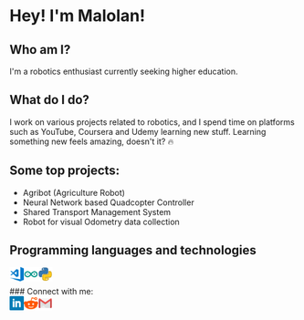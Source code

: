 # Hey! I'm Malolan!

## Who am I?

I'm a robotics enthusiast currently seeking higher education.

## What do I do?

I work on various projects related to robotics, and I spend time on platforms such as YouTube, Coursera and Udemy learning new stuff. Learning something new feels amazing, doesn't it? 🔥

## Some top projects:

- Agribot (Agriculture Robot)
- Neural Network based Quadcopter Controller
- Shared Transport Management System
- Robot for visual Odometry data collection

## Programming languages and technologies
<a href="https://code.visualstudio.com/">
	<img align="left" alt="VS Code" width="25px" src="images/vscode.png">
</a>
<a href="https://www.arduino.cc/">
	<img align="left" alt="Arduino" width="25px" src="images/arduino.webp">
</a>
<a href="https://www.python.org/">
	<img align="left" alt="Python" width="25px" src="images/python.webp">
</a>
<a href="">
	<img align="left" alt="" width="25px" src="">
</a>
<a href="">
	<img align="left" alt="" width="25px" src="">
</a>
<br>
<br>
### Connect with me:
<br>
<a href="https://www.linkedin.com/in/malolan-robotics/">
  <img align="left" alt="LinkedIn" width="25px" src="images/linkedin.png" />
</a>
<a href="https://www.reddit.com/user/N1ghtXDrag0n/">
  <img align="left" alt="Reddit" width="25px" src="images/reddit.png" />
</a>
<a href="mailto:malolan98@gmail.com">
  <img align="left" alt="Mail" width="25px" src="images/gmail.png" />
</a>